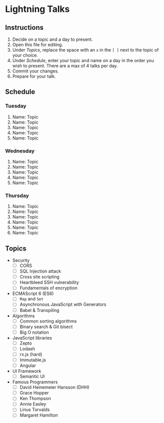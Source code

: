# Lightning Talks

## Instructions

1. Decide on a topic and a day to present.
2. Open this file for editing.
3. Under _Topics_, replace the space with an `x` in the `[ ]` next to the topic of your choice.
4. Under _Schedule_, enter your topic and name on a day in the order you wish to present. There are a max of 4 talks per day.
5. Commit your changes.
6. Prepare for your talk.


## Schedule

### Tuesday

1. Name: Topic
2. Name: Topic
3. Name: Topic
4. Name: Topic
5. Name: Topic


### Wednesday

1. Name: Topic
2. Name: Topic
3. Name: Topic
4. Name: Topic
5. Name: Topic


### Thursday

1. Name: Topic
2. Name: Topic
3. Name: Topic
4. Name: Topic
5. Name: Topic
6. Name: Topic


## Topics

* Security
  - [ ] CORS
  - [ ] SQL Injection attack
  - [ ] Cross site scripting
  - [ ] Heartbleed SSH vulnerability
  - [ ] Fundamentals of encryption

* ECMAScript 6 (ES6)
  - [ ] `Map` and `Set`
  - [ ] Asynchronous JavaScript with Generators
  - [ ] Babel & Transpiling

* Algorithms
  - [ ] Common sorting algorithms
  - [ ] Binary search & Git bisect
  - [ ] Big O notation

* JavaScript libraries
  - [ ] Zepto
  - [ ] Lodash
  - [ ] rx.js (hard)
  - [ ] Immutable.js
  - [ ] Angular

* UI Framework
  - [ ] Semantic UI

* Famous Programmers
  - [ ] David Heinemeier Hansson (DHH)
  - [ ] Grace Hopper
  - [ ] Ken Thompson
  - [ ] Annie Easley
  - [ ] Linus Torvalds
  - [ ] Margaret Hamilton

<!-- Count: 22 -->
